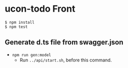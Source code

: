 # ucon-todo Front

```
$ npm install
$ npm test
```

## Generate d.ts file from swagger.json

- `npm run gen:model`
  - Run `../api/start.sh`, before this command.
 
